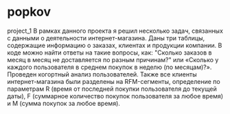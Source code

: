# popkov
project_1 В рамках данного проекта я решил несколько задач, связанных с данными о деятельности интернет-магазина. Даны три таблицы, содержащие информацию о заказах, клиентах и ​​продукции компании. В коде можно найти ответы на такие вопросы, как: "Сколько заказов в месяц в месяц не доставляется по разным причинам?" или «Сколько у каждого пользователя в среднем покупок в неделю (по месяцам)?». Проведен когортный анализ пользователей. Также все клиенты интернет-магазина были разделены на RFM-сегменты, определение по параметрам R (время от последней покупки пользователя до текущей даты), F (суммарное количество покупок пользователя за любое время) и M (сумма покупок за любое время).
